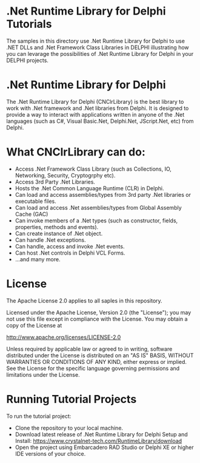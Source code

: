 # .Net Runtime Library for Delphi Tutorials
The samples in this directory use .Net Runtime Library for Delphi to use .NET DLLs and .Net Framework Class Libraries in DELPHI illustrating how you can levarage the possibilities of .Net Runtime Library for Delphi in your DELPHI projects.

# .Net Runtime Library for Delphi
The .Net Runtime Library for Delphi (CNClrLibrary) is the best library to work with .Net framework and .Net libraries from Delphi. It is designed to provide a way to interact with applications written in anyone of the .Net languages (such as C#, Visual Basic.Net, Delphi.Net, JScript.Net, etc) from Delphi.

# What CNClrLibrary can do:
* Access .Net Framework Class Library (such as Collections, IO, Networking, Security, Cryptogrphy etc).
* Access 3rd Party .Net Libraries.
* Hosts the .Net Common Language Runtime (CLR) in Delphi.
* Can load and access assemblies/types from 3rd party .Net libraries or executable files.
* Can load and access .Net assemblies/types from Global Assembly Cache (GAC)
* Can invoke members of a .Net types (such as constructor, fields, properties, methods and events).
* Can create instance of .Net object.
* Can handle .Net exceptions.
* Can handle, access and invoke .Net events.
* Can host .Net controls in Delphi VCL Forms.
* ...and many more.

# License
The Apache License 2.0 applies to all saples in this repository.

Licensed under the Apache License, Version 2.0 (the "License"); you may not use this file except in compliance with the License. You may obtain a copy of the License at

  http://www.apache.org/licenses/LICENSE-2.0
  
Unless required by applicable law or agreed to in writing, software distributed under the License is distributed on an "AS IS" BASIS, WITHOUT WARRANTIES OR CONDITIONS OF ANY KIND, either express or implied. See the License for the specific language governing permissions and limitations under the License.

# Running Tutorial Projects
To run the tutorial project:
* Clone the repository to your local machine.
* Download latest release of .Net Runtime Library for Delphi Setup and Install: https://www.crystalnet-tech.com/RuntimeLibrary/download
* Open the project using Embarcadero RAD Studio or Delphi XE or higher IDE versions of your choice.
